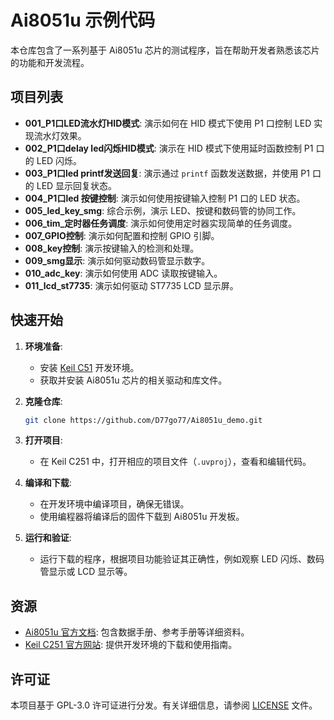 
# Ai8051u 示例代码

本仓库包含了一系列基于 Ai8051u 芯片的测试程序，旨在帮助开发者熟悉该芯片的功能和开发流程。

## 项目列表

- **001_P1口LED流水灯HID模式**: 演示如何在 HID 模式下使用 P1 口控制 LED 实现流水灯效果。
- **002_P1口delay led闪烁HID模式**: 演示在 HID 模式下使用延时函数控制 P1 口的 LED 闪烁。
- **003_P1口led printf发送回复**: 演示通过 `printf` 函数发送数据，并使用 P1 口的 LED 显示回复状态。
- **004_P1口led 按键控制**: 演示如何使用按键输入控制 P1 口的 LED 状态。
- **005_led_key_smg**: 综合示例，演示 LED、按键和数码管的协同工作。
- **006_tim_定时器任务调度**: 演示如何使用定时器实现简单的任务调度。
- **007_GPIO控制**: 演示如何配置和控制 GPIO 引脚。
- **008_key控制**: 演示按键输入的检测和处理。
- **009_smg显示**: 演示如何驱动数码管显示数字。
- **010_adc_key**: 演示如何使用 ADC 读取按键输入。
- **011_lcd_st7735**: 演示如何驱动 ST7735 LCD 显示屏。

## 快速开始

1. **环境准备**:
   - 安装 [Keil C51](https://www.keil.com/c51/) 开发环境。
   - 获取并安装 Ai8051u 芯片的相关驱动和库文件。

2. **克隆仓库**:
   ```bash
   git clone https://github.com/D77go77/Ai8051u_demo.git
   ```

3. **打开项目**:
   - 在 Keil C251 中，打开相应的项目文件（`.uvproj`），查看和编辑代码。

4. **编译和下载**:
   - 在开发环境中编译项目，确保无错误。
   - 使用编程器将编译后的固件下载到 Ai8051u 开发板。

5. **运行和验证**:
   - 运行下载的程序，根据项目功能验证其正确性，例如观察 LED 闪烁、数码管显示或 LCD 显示等。

## 资源

- [Ai8051u 官方文档](https://www.stcaimcu.com/): 包含数据手册、参考手册等详细资料。
- [Keil C251 官方网站](https://www.keil.com/products/C251/): 提供开发环境的下载和使用指南。

## 许可证

本项目基于 GPL-3.0 许可证进行分发。有关详细信息，请参阅 [LICENSE](./LICENSE) 文件。

```
